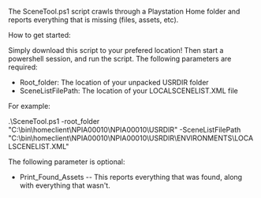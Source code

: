The SceneTool.ps1 script crawls through a Playstation Home folder and reports everything that is missing (files, assets, etc).

How to get started:

Simply download this script to your prefered location! Then start a powershell session, and run the script. The following parameters are required:

* Root_folder: The location of your unpacked USRDIR folder
* SceneListFilePath: The location of your LOCALSCENELIST.XML file

For example:

 .\SceneTool.ps1 -root_folder "C:\bin\homeclient\NPIA00010\NPIA00010\USRDIR" -SceneListFilePath "C:\bin\homeclient\NPIA00010\NPIA00010\USRDIR\ENVIRONMENTS\LOCALSCENELIST.XML"

The following parameter is optional:
* Print_Found_Assets -- This reports everything that was found, along with everything that wasn't.

